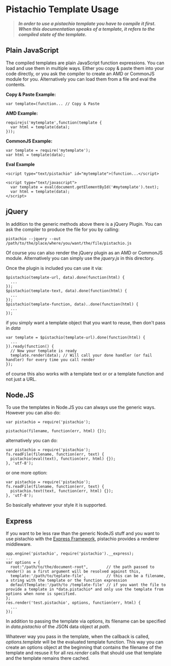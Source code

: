 # Pistachio Template Usage

> ***In order to use a pistachio template you have to compile it first. When this documentation speaks of a template, it refers to the compiled state of the template.***

## Plain JavaScript

The compiled templates are plain JavaScript function expressions. You can load and use them in multiple ways. Either you copy & paste them into your code directly, or you ask the compiler to create an AMD or CommonJS module for you. Alternatively you can load them from a file and eval the contents.

**Copy & Paste Example:**

    var template=(function... // Copy & Paste

**AMD Example:**

    requirejs('mytemplate',function(template {
      var html = template(data);
    }));

**CommonJS Example:**

    var template = require('mytemplate');
    var html = template(data);

**Eval Example**

    <script type="text/pistachio" id="mytemplate">(function...</script>

    <script type="text/javascript">
      var template = eval(document.getElementById('#mytemplate').text);
      var html = template(data);
    </script>

## jQuery

In addition to the generic methods above there is a jQuery Plugin. You can ask the compiler to produce the file for you by calling:

    pistachio --jquery --out /path/to/the/place/where/you/want/the/file/pistachio.js

Of course you can also render the jQuery plugin as an AMD or CommonJS module. Alternatively you can simply use the *jquery.js* in this directory.

Once the plugin is included you can use it via:

    $pistachio(template-url, data).done(function(html) {
      ...
    });
    $pistachio(template-text, data).done(function(html) {
      ...
    });
    $pistachio(template-function, data)..done(function(html) {
      ...
    });

if you simply want a template object that you want to reuse, then don't pass in *data*

    var template = $pistachio(template-url).done(function(html) {
      ...
    }).ready(function() {
      // Now your template is ready
      template.render(data); // Will call your done handler (or fail handler) for every time you call render
    });

of course this also works with a template text or or a template function and not just a URL.

## Node.JS

To use the templates in Node.JS you can always use the generic ways. However you can also do:

    var pistachio = require('pistachio');

    pistachio(filename, function(err, html) {});

alternatively you can do:

    var pistachio = require('pistachio');
    fs.readFile(filename, function(err, text) {
      pistachio(eval(text), function(err, html) {});
    }, 'utf-8');
    
or one more option:

    var pistachio = require('pistachio');
    fs.readFile(filename, function(err, text) {
      pistachio.text(text, function(err, html) {});
    }, 'utf-8');

So basically whatever your style it is supported.

## Express

If you want to be less raw than the generic NodeJS stuff and you want to use pistachio with the [Express Framework](http://expressjs.com), pistachio provides a renderer middleware.

    app.engine('pistachio', require('pistachio').__express);
    ...
    var options = {
      root:"/path/to/the/document-root",        // the path passed to render() as a first argument will be resolved against this,
      template:'/path/to/teplate-file',         // this can be a filename, a string with the template or the function expression
      defaultTemplate:'/path/to /template-file' // if you want the file to provide a template in *data.pistachio* and only use the template from options when none is specified.
    };
    res.render('test.pistachio', options, function(err, html) {
      ... 
    });

In addition to passing the template via options, its filename can be specified in *data.pistachio* of the JSON data object at *path*.

Whatever way you pass in the template, when the callback is called, *options.template* will be the evaluated template function. This way you can create an options object at the beginning that contains the filename of the template and resuse it for all *res.render* calls that should use that template and the template remains there cached.
